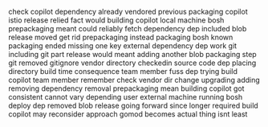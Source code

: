 check copilot dependency already vendored previous packaging copilot istio release relied fact would building copilot local machine bosh prepackaging meant could reliably fetch dependency dep included blob release moved get rid prepackaging instead packaging bosh known packaging ended missing one key external dependency dep work git including git part release would meant adding another blob packaging step git removed gitignore vendor directory checkedin source code dep placing directory build time consequence team member fuss dep trying build copilot team member remember check vendor dir change upgrading adding removing dependency removal prepackaging mean building copilot got consistent cannot vary depending user external machine running bosh deploy dep removed blob release going forward since longer required build copilot may reconsider approach gomod becomes actual thing isnt least